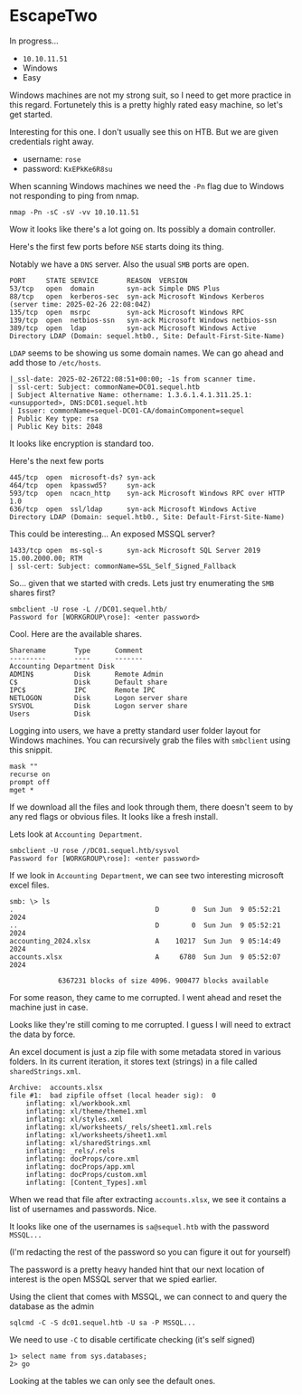 # EscapeTwo
In progress...

- `10.10.11.51`
- Windows
- Easy

Windows machines are not my strong suit, so I need to get more practice in this regard. 
Fortunetely this is a pretty highly rated easy machine, so let's get started.

Interesting for this one. I don't usually see this on HTB. But we are given credentials right away. 

- username: `rose`
- password: `KxEPkKe6R8su`


When scanning Windows machines we need the `-Pn` flag due to Windows not responding to ping from nmap. 

    nmap -Pn -sC -sV -vv 10.10.11.51

Wow it looks like there's a lot going on. Its possibly a domain controller.

Here's the first few ports before `NSE` starts doing its thing. 

Notably we have a `DNS` server. Also the usual `SMB` ports are open.

    PORT     STATE SERVICE       REASON  VERSION
    53/tcp   open  domain        syn-ack Simple DNS Plus
    88/tcp   open  kerberos-sec  syn-ack Microsoft Windows Kerberos (server time: 2025-02-26 22:08:04Z)
    135/tcp  open  msrpc         syn-ack Microsoft Windows RPC
    139/tcp  open  netbios-ssn   syn-ack Microsoft Windows netbios-ssn
    389/tcp  open  ldap          syn-ack Microsoft Windows Active Directory LDAP (Domain: sequel.htb0., Site: Default-First-Site-Name)

`LDAP` seems to be showing us some domain names. We can go ahead and add those to `/etc/hosts`. 

    |_ssl-date: 2025-02-26T22:08:51+00:00; -1s from scanner time.
    | ssl-cert: Subject: commonName=DC01.sequel.htb
    | Subject Alternative Name: othername: 1.3.6.1.4.1.311.25.1:<unsupported>, DNS:DC01.sequel.htb
    | Issuer: commonName=sequel-DC01-CA/domainComponent=sequel
    | Public Key type: rsa
    | Public Key bits: 2048

It looks like encryption is standard too. 

Here's the next few ports

    445/tcp  open  microsoft-ds? syn-ack
    464/tcp  open  kpasswd5?     syn-ack
    593/tcp  open  ncacn_http    syn-ack Microsoft Windows RPC over HTTP 1.0
    636/tcp  open  ssl/ldap      syn-ack Microsoft Windows Active Directory LDAP (Domain: sequel.htb0., Site: Default-First-Site-Name)

This could be interesting... An exposed MSSQL server? 

    1433/tcp open  ms-sql-s      syn-ack Microsoft SQL Server 2019 15.00.2000.00; RTM
    | ssl-cert: Subject: commonName=SSL_Self_Signed_Fallback

So... given that we started with creds. Lets just try enumerating the `SMB` shares first?

    smbclient -U rose -L //DC01.sequel.htb/
    Password for [WORKGROUP\rose]: <enter password>

Cool. Here are the available shares.

    Sharename       Type      Comment
    ---------       ----      -------
    Accounting Department Disk
    ADMIN$          Disk      Remote Admin
    C$              Disk      Default share
    IPC$            IPC       Remote IPC
    NETLOGON        Disk      Logon server share
    SYSVOL          Disk      Logon server share
    Users           Disk

Logging into users, we have a pretty standard user folder layout for Windows machines.
You can recursively grab the files with `smbclient` using this
snippit. 

    mask ""
    recurse on
    prompt off
    mget *

If we download all the files and look through them, there doesn't seem to by any red flags or obvious files. It looks like a fresh install. 

Lets look at `Accounting Department`. 

    smbclient -U rose //DC01.sequel.htb/sysvol
    Password for [WORKGROUP\rose]: <enter password> 

If we look in `Accounting Department`, we can see two interesting microsoft excel files. 

    smb: \> ls
    .                                   D        0  Sun Jun  9 05:52:21 2024
    ..                                  D        0  Sun Jun  9 05:52:21 2024
    accounting_2024.xlsx                A    10217  Sun Jun  9 05:14:49 2024
    accounts.xlsx                       A     6780  Sun Jun  9 05:52:07 2024

                6367231 blocks of size 4096. 900477 blocks available

For some reason, they came to me corrupted. I went ahead and reset the machine just in case. 

Looks like they're still coming to me corrupted. I guess I will need to extract the data
by force.

An excel document is just a zip file with some metadata stored in various folders. In its
current iteration, it stores text (strings) in a file called `sharedStrings.xml`. 

    Archive:  accounts.xlsx
    file #1:  bad zipfile offset (local header sig):  0
        inflating: xl/workbook.xml
        inflating: xl/theme/theme1.xml
        inflating: xl/styles.xml
        inflating: xl/worksheets/_rels/sheet1.xml.rels
        inflating: xl/worksheets/sheet1.xml
        inflating: xl/sharedStrings.xml
        inflating: _rels/.rels
        inflating: docProps/core.xml
        inflating: docProps/app.xml
        inflating: docProps/custom.xml
        inflating: [Content_Types].xml

When we read that file after extracting `accounts.xlsx`, we see it contains a list of
usernames and passwords. Nice. 

It looks like one of the usernames is `sa@sequel.htb` with the password `MSSQL...` 

(I'm redacting the rest of the password so you can figure it out for yourself)

The password is a pretty heavy handed hint that our next location of interest is the open MSSQL server
that we spied earlier.

Using the client that comes with MSSQL, we can connect to and query the database as the admin 

    sqlcmd -C -S dc01.sequel.htb -U sa -P MSSQL...

We need to use `-C` to disable certificate checking (it's self signed) 

    1> select name from sys.databases;
    2> go

Looking at the tables we can only see the default ones.